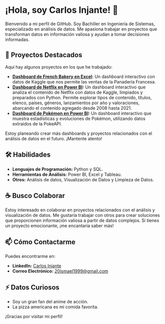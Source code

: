 # ¡Hola, soy Carlos Injante! 👋

Bienvenido a mi perfil de GitHub. Soy Bachiller en Ingeniería de Sistemas, especializado en análisis de datos. Me apasiona trabajar en proyectos que transforman datos en información valiosa y ayudan a tomar decisiones informadas.

## 🚀 Proyectos Destacados

Aquí hay algunos proyectos en los que he trabajado:

- **[Dashboard de French Bakery en Excel](https://github.com/iadataweb/dashboard-french-bakery):** Un dashboard interactivo con datos de Kaggle que nos permite las ventas de la Panadería Francesa.
- **[Dashboard de Netflix en Power BI](https://github.com/iadataweb/dashboard-netflix):** Un dashboard interactivo que analiza el contenido de Netflix con datos de Kaggle, limpiados y preparados con Python. Permite explorar tipos de contenido, títulos, elenco, países, géneros, lanzamientos por año y valoraciones, abarcando el contenido agregado desde 2008 hasta 2021.
- **[Dashboard de Pokémon en Power BI](https://github.com/iadataweb/dashboard-pokemon):** Un dashboard interactivo que muestra estadísticas y evoluciones de Pokémon, utilizando datos extraídos de la PokeAPI.

Estoy planeando crear más dashboards y proyectos relacionados con el análisis de datos en el futuro. ¡Mantente atento!

## 🛠️ Habilidades

- **Lenguajes de Programación:** Python y SQL.
- **Herramientas de Análisis:** Power BI, Excel y Tableau.
- **Otros:** Análisis de datos, Visualización de Datos y Limpieza de Datos.

## ☕ Busco Colaborar

Estoy interesado en colaborar en proyectos relacionados con el análisis y visualización de datos. Me gustaría trabajar con otros para crear soluciones que proporcionen información valiosa a partir de datos complejos. Si tienes un proyecto emocionante, ¡me encantaría saber más!

## 📫 Cómo Contactarme

Puedes encontrarme en:

- **LinkedIn:** [Carlos Injante](https://www.linkedin.com/in/20ismael1999/)
- **Correo Electrónico:** 20ismael1999@gmail.com

## ⚡ Datos Curiosos

- Soy un gran fan del anime de acción.
- La pizza americana es mi comida favorita.

¡Gracias por visitar mi perfil!
